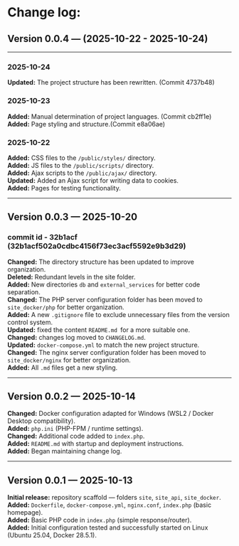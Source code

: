 # Change log: 


## Version 0.0.4 — (2025-10-22 - 2025-10-24)
---
### 2025-10-24
**Updated:** The project structure has been rewritten. (Commit 4737b48)    

### 2025-10-23
**Added:** Manual determination of project languages. (Commit cb2ff1e)   
**Added:** Page styling and structure.(Commit e8a06ae)  

### 2025-10-22
**Added:** CSS files to the `/public/styles/` directory.   
**Added:** JS files to the `/public/scripts/` directory.   
**Added:** Ajax scripts to the `/public/ajax/` directory.   
**Updated:** Added an Ajax script for writing data to cookies.   
**Added:** Pages for testing functionality.  

---
## Version 0.0.3 — 2025-10-20

### commit id - 32b1acf (32b1acf502a0cdbc4156f73ec3acf5592e9b3d29)   
**Changed:** The directory structure has been updated to improve organization.  
**Deleted:** Redundant levels in the site folder.  
**Added:** New directories `db` and `external_services` for better code separation.  
**Changed:** The PHP server configuration folder has been moved to `site_docker/php` for better organization.  
**Added:** A new `.gitignore` file to exclude unnecessary files from the version control system.  
**Updated:** fixed the content `README.md `for a more suitable one.  
**Changed:** changes log moved to `CHANGELOG.md`.  
**Updated:** `docker-compose.yml` to match the new project structure.  
**Changed:** The nginx server configuration folder has been moved to `site_docker/nginx` for better organization.  
**Added:** All `.md` files get a new styling.  

---
## Version 0.0.2 — 2025-10-14

**Changed:** Docker configuration adapted for Windows (WSL2 / Docker Desktop compatibility).  
**Added:** `php.ini` (PHP-FPM / runtime settings).  
**Changed:** Additional code added to `index.php`.  
**Added:** `README.md` with startup and deployment instructions.  
**Added:** Began maintaining change log.  

---
## Version 0.0.1 — 2025-10-13

**Initial release:** repository scaffold — folders `site`, `site_api`, `site_docker`.  
**Added:** `Dockerfile`, `docker-compose.yml`, `nginx.conf`, `index.php` (basic homepage).  
**Added:** Basic PHP code in `index.php` (simple response/router).  
**Added:** Initial configuration tested and successfully started on Linux (Ubuntu 25.04, Docker 28.5.1).  
